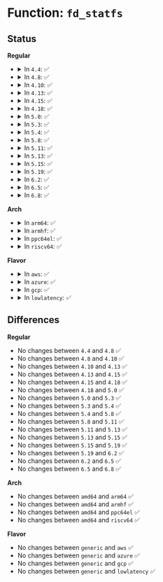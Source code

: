 # Function: <code>fd_statfs</code>

## Status
<b>Regular</b>
<ul>
<li>
<details>
<summary>In <code>4.4</code>: ✅</summary>

```c
int fd_statfs(int fd, struct kstatfs *st);
```

**Collision:** Unique Global

**Inline:** No

**Transformation:** False

**Instances:**

```
In fs/statfs.c (ffffffff81241c70)
Location: fs/statfs.c:95
Inline: False
Direct callers:
  - fs/statfs.c:SYSC_fstatfs
  - fs/statfs.c:SYSC_fstatfs64
  - fs/compat.c:C_SYSC_fstatfs
  - fs/compat.c:C_SYSC_fstatfs64
```
**Symbols:**

```
ffffffff81241c70-ffffffff81241cc8: fd_statfs (STB_GLOBAL)
```
</details>
</li>
<li>
<details>
<summary>In <code>4.8</code>: ✅</summary>

```c
int fd_statfs(int fd, struct kstatfs *st);
```

**Collision:** Unique Global

**Inline:** No

**Transformation:** False

**Instances:**

```
In fs/statfs.c (ffffffff81269fc0)
Location: fs/statfs.c:95
Inline: False
Direct callers:
  - fs/statfs.c:SYSC_fstatfs64
  - fs/statfs.c:SYSC_fstatfs
  - fs/compat.c:C_SYSC_fstatfs64
  - fs/compat.c:C_SYSC_fstatfs
```
**Symbols:**

```
ffffffff81269fc0-ffffffff8126a018: fd_statfs (STB_GLOBAL)
```
</details>
</li>
<li>
<details>
<summary>In <code>4.10</code>: ✅</summary>

```c
int fd_statfs(int fd, struct kstatfs *st);
```

**Collision:** Unique Global

**Inline:** No

**Transformation:** False

**Instances:**

```
In fs/statfs.c (ffffffff8127cf70)
Location: fs/statfs.c:95
Inline: False
Direct callers:
  - fs/statfs.c:SYSC_fstatfs64
  - fs/statfs.c:SYSC_fstatfs
  - fs/compat.c:C_SYSC_fstatfs64
  - fs/compat.c:C_SYSC_fstatfs
```
**Symbols:**

```
ffffffff8127cf70-ffffffff8127cfc8: fd_statfs (STB_GLOBAL)
```
</details>
</li>
<li>
<details>
<summary>In <code>4.13</code>: ✅</summary>

```c
int fd_statfs(int fd, struct kstatfs *st);
```

**Collision:** Unique Global

**Inline:** No

**Transformation:** False

**Instances:**

```
In fs/statfs.c (ffffffff8128a920)
Location: fs/statfs.c:98
Inline: False
Direct callers:
  - fs/statfs.c:C_SYSC_fstatfs64
  - fs/statfs.c:C_SYSC_fstatfs
  - fs/statfs.c:SYSC_fstatfs64
  - fs/statfs.c:SYSC_fstatfs
```
**Symbols:**

```
ffffffff8128a920-ffffffff8128a978: fd_statfs (STB_GLOBAL)
```
</details>
</li>
<li>
<details>
<summary>In <code>4.15</code>: ✅</summary>

```c
int fd_statfs(int fd, struct kstatfs *st);
```

**Collision:** Unique Global

**Inline:** No

**Transformation:** False

**Instances:**

```
In fs/statfs.c (ffffffff812ad640)
Location: fs/statfs.c:99
Inline: False
Direct callers:
  - fs/statfs.c:C_SYSC_fstatfs64
  - fs/statfs.c:C_SYSC_fstatfs
  - fs/statfs.c:SYSC_fstatfs64
  - fs/statfs.c:SYSC_fstatfs
```
**Symbols:**

```
ffffffff812ad640-ffffffff812ad698: fd_statfs (STB_GLOBAL)
```
</details>
</li>
<li>
<details>
<summary>In <code>4.18</code>: ✅</summary>

```c
int fd_statfs(int fd, struct kstatfs *st);
```

**Collision:** Unique Global

**Inline:** No

**Transformation:** False

**Instances:**

```
In fs/statfs.c (ffffffff812d5380)
Location: fs/statfs.c:99
Inline: False
Direct callers:
  - fs/statfs.c:__do_compat_sys_fstatfs64
  - fs/statfs.c:__do_compat_sys_fstatfs
  - fs/statfs.c:__do_sys_fstatfs64
  - fs/statfs.c:__do_sys_fstatfs
```
**Symbols:**

```
ffffffff812d5380-ffffffff812d53e3: fd_statfs (STB_GLOBAL)
```
</details>
</li>
<li>
<details>
<summary>In <code>5.0</code>: ✅</summary>

```c
int fd_statfs(int fd, struct kstatfs *st);
```

**Collision:** Unique Global

**Inline:** No

**Transformation:** False

**Instances:**

```
In fs/statfs.c (ffffffff812ea6a0)
Location: fs/statfs.c:99
Inline: False
Direct callers:
  - fs/statfs.c:kcompat_sys_fstatfs64
  - fs/statfs.c:__do_compat_sys_fstatfs
  - fs/statfs.c:__do_sys_fstatfs64
  - fs/statfs.c:__do_sys_fstatfs
```
**Symbols:**

```
ffffffff812ea6a0-ffffffff812ea703: fd_statfs (STB_GLOBAL)
```
</details>
</li>
<li>
<details>
<summary>In <code>5.3</code>: ✅</summary>

```c
int fd_statfs(int fd, struct kstatfs *st);
```

**Collision:** Unique Global

**Inline:** No

**Transformation:** False

**Instances:**

```
In fs/statfs.c (ffffffff81309110)
Location: fs/statfs.c:113
Inline: False
Direct callers:
  - fs/statfs.c:kcompat_sys_fstatfs64
  - fs/statfs.c:__do_compat_sys_fstatfs
  - fs/statfs.c:__do_sys_fstatfs64
  - fs/statfs.c:__do_sys_fstatfs
```
**Symbols:**

```
ffffffff81309110-ffffffff81309172: fd_statfs (STB_GLOBAL)
```
</details>
</li>
<li>
<details>
<summary>In <code>5.4</code>: ✅</summary>

```c
int fd_statfs(int fd, struct kstatfs *st);
```

**Collision:** Unique Global

**Inline:** No

**Transformation:** False

**Instances:**

```
In fs/statfs.c (ffffffff8131c180)
Location: fs/statfs.c:113
Inline: False
Direct callers:
  - fs/statfs.c:kcompat_sys_fstatfs64
  - fs/statfs.c:__do_compat_sys_fstatfs
  - fs/statfs.c:__do_sys_fstatfs64
  - fs/statfs.c:__do_sys_fstatfs
```
**Symbols:**

```
ffffffff8131c180-ffffffff8131c1e2: fd_statfs (STB_GLOBAL)
```
</details>
</li>
<li>
<details>
<summary>In <code>5.8</code>: ✅</summary>

```c
int fd_statfs(int fd, struct kstatfs *st);
```

**Collision:** Unique Global

**Inline:** No

**Transformation:** False

**Instances:**

```
In fs/statfs.c (ffffffff81355e90)
Location: fs/statfs.c:113
Inline: False
Direct callers:
  - fs/statfs.c:kcompat_sys_fstatfs64
  - fs/statfs.c:__do_compat_sys_fstatfs
  - fs/statfs.c:__do_sys_fstatfs64
  - fs/statfs.c:__do_sys_fstatfs
```
**Symbols:**

```
ffffffff81355e90-ffffffff81355f05: fd_statfs (STB_GLOBAL)
```
</details>
</li>
<li>
<details>
<summary>In <code>5.11</code>: ✅</summary>

```c
int fd_statfs(int fd, struct kstatfs *st);
```

**Collision:** Unique Global

**Inline:** No

**Transformation:** False

**Instances:**

```
In fs/statfs.c (ffffffff813627d0)
Location: fs/statfs.c:115
Inline: False
Direct callers:
  - fs/statfs.c:kcompat_sys_fstatfs64
  - fs/statfs.c:__do_compat_sys_fstatfs
  - fs/statfs.c:__do_sys_fstatfs64
  - fs/statfs.c:__do_sys_fstatfs
```
**Symbols:**

```
ffffffff813627d0-ffffffff81362845: fd_statfs (STB_GLOBAL)
```
</details>
</li>
<li>
<details>
<summary>In <code>5.13</code>: ✅</summary>

```c
int fd_statfs(int fd, struct kstatfs *st);
```

**Collision:** Unique Global

**Inline:** No

**Transformation:** False

**Instances:**

```
In fs/statfs.c (ffffffff81369270)
Location: fs/statfs.c:115
Inline: False
Direct callers:
  - fs/statfs.c:kcompat_sys_fstatfs64
  - fs/statfs.c:__do_compat_sys_fstatfs
  - fs/statfs.c:__do_sys_fstatfs64
  - fs/statfs.c:__do_sys_fstatfs
```
**Symbols:**

```
ffffffff81369270-ffffffff813692e5: fd_statfs (STB_GLOBAL)
```
</details>
</li>
<li>
<details>
<summary>In <code>5.15</code>: ✅</summary>

```c
int fd_statfs(int fd, struct kstatfs *st);
```

**Collision:** Unique Global

**Inline:** No

**Transformation:** False

**Instances:**

```
In fs/statfs.c (ffffffff813b7f70)
Location: fs/statfs.c:115
Inline: False
Direct callers:
  - fs/statfs.c:kcompat_sys_fstatfs64
  - fs/statfs.c:__do_compat_sys_fstatfs
  - fs/statfs.c:__do_sys_fstatfs64
  - fs/statfs.c:__do_sys_fstatfs
```
**Symbols:**

```
ffffffff813b7f70-ffffffff813b7fe5: fd_statfs (STB_GLOBAL)
```
</details>
</li>
<li>
<details>
<summary>In <code>5.19</code>: ✅</summary>

```c
int fd_statfs(int fd, struct kstatfs *st);
```

**Collision:** Unique Global

**Inline:** No

**Transformation:** False

**Instances:**

```
In fs/statfs.c (ffffffff8143d7b0)
Location: fs/statfs.c:115
Inline: False
Direct callers:
  - fs/statfs.c:kcompat_sys_fstatfs64
  - fs/statfs.c:__do_compat_sys_fstatfs
  - fs/statfs.c:__do_sys_fstatfs64
  - fs/statfs.c:__do_sys_fstatfs
```
**Symbols:**

```
ffffffff8143d7b0-ffffffff8143d839: fd_statfs (STB_GLOBAL)
```
</details>
</li>
<li>
<details>
<summary>In <code>6.2</code>: ✅</summary>

```c
int fd_statfs(int fd, struct kstatfs *st);
```

**Collision:** Unique Global

**Inline:** No

**Transformation:** False

**Instances:**

```
In fs/statfs.c (ffffffff814cc080)
Location: fs/statfs.c:115
Inline: False
Direct callers:
  - fs/statfs.c:kcompat_sys_fstatfs64
  - fs/statfs.c:__do_compat_sys_fstatfs
  - fs/statfs.c:__do_sys_fstatfs64
  - fs/statfs.c:__do_sys_fstatfs
```
**Symbols:**

```
ffffffff814cc080-ffffffff814cc109: fd_statfs (STB_GLOBAL)
```
</details>
</li>
<li>
<details>
<summary>In <code>6.5</code>: ✅</summary>

```c
int fd_statfs(int fd, struct kstatfs *st);
```

**Collision:** Unique Global

**Inline:** No

**Transformation:** False

**Instances:**

```
In fs/statfs.c (ffffffff815022c0)
Location: fs/statfs.c:115
Inline: False
Direct callers:
  - fs/statfs.c:kcompat_sys_fstatfs64
  - fs/statfs.c:__do_compat_sys_fstatfs
  - fs/statfs.c:__do_sys_fstatfs64
  - fs/statfs.c:__do_sys_fstatfs
```
**Symbols:**

```
ffffffff815022c0-ffffffff8150234f: fd_statfs (STB_GLOBAL)
```
</details>
</li>
<li>
<details>
<summary>In <code>6.8</code>: ✅</summary>

```c
int fd_statfs(int fd, struct kstatfs *st);
```

**Collision:** Unique Global

**Inline:** No

**Transformation:** False

**Instances:**

```
In fs/statfs.c (ffffffff81536f10)
Location: fs/statfs.c:115
Inline: False
Direct callers:
  - fs/statfs.c:kcompat_sys_fstatfs64
  - fs/statfs.c:__do_compat_sys_fstatfs
  - fs/statfs.c:__do_sys_fstatfs64
  - fs/statfs.c:__do_sys_fstatfs
```
**Symbols:**

```
ffffffff81536f10-ffffffff81536f9f: fd_statfs (STB_GLOBAL)
```
</details>
</li>
</ul>
<b>Arch</b>
<ul>
<li>
<details>
<summary>In <code>arm64</code>: ✅</summary>

```c
int fd_statfs(int fd, struct kstatfs *st);
```

**Collision:** Unique Global

**Inline:** No

**Transformation:** False

**Instances:**

```
In fs/statfs.c (ffff8000103d3b10)
Location: fs/statfs.c:113
Inline: False
Direct callers:
  - fs/statfs.c:kcompat_sys_fstatfs64
  - fs/statfs.c:__do_compat_sys_fstatfs
  - fs/statfs.c:__do_sys_fstatfs64
  - fs/statfs.c:__do_sys_fstatfs
```
**Symbols:**

```
ffff8000103d3b10-ffff8000103d3b90: fd_statfs (STB_GLOBAL)
```
</details>
</li>
<li>
<details>
<summary>In <code>armhf</code>: ✅</summary>

```c
int fd_statfs(int fd, struct kstatfs *st);
```

**Collision:** Unique Global

**Inline:** No

**Transformation:** False

**Instances:**

```
In fs/statfs.c (c05ade98)
Location: fs/statfs.c:113
Inline: False
Direct callers:
  - fs/statfs.c:__se_sys_fstatfs64
  - fs/statfs.c:__se_sys_fstatfs
```
**Symbols:**

```
c05ade98-c05adef8: fd_statfs (STB_GLOBAL)
```
</details>
</li>
<li>
<details>
<summary>In <code>ppc64el</code>: ✅</summary>

```c
int fd_statfs(int fd, struct kstatfs *st);
```

**Collision:** Unique Global

**Inline:** No

**Transformation:** False

**Instances:**

```
In fs/statfs.c (c0000000004d6570)
Location: fs/statfs.c:113
Inline: False
Direct callers:
  - fs/statfs.c:kcompat_sys_fstatfs64
  - fs/statfs.c:__do_compat_sys_fstatfs
  - fs/statfs.c:__do_sys_fstatfs64
  - fs/statfs.c:__do_sys_fstatfs
```
**Symbols:**

```
c0000000004d6570-c0000000004d6628: fd_statfs (STB_GLOBAL)
```
</details>
</li>
<li>
<details>
<summary>In <code>riscv64</code>: ✅</summary>

```c
int fd_statfs(int fd, struct kstatfs *st);
```

**Collision:** Unique Global

**Inline:** No

**Transformation:** False

**Instances:**

```
In fs/statfs.c (ffffffe00028e374)
Location: fs/statfs.c:113
Inline: False
Direct callers:
  - fs/statfs.c:__do_sys_fstatfs64
  - fs/statfs.c:__do_sys_fstatfs
```
**Symbols:**

```
ffffffe00028e374-ffffffe00028e3e8: fd_statfs (STB_GLOBAL)
```
</details>
</li>
</ul>
<b>Flavor</b>
<ul>
<li>
<details>
<summary>In <code>aws</code>: ✅</summary>

```c
int fd_statfs(int fd, struct kstatfs *st);
```

**Collision:** Unique Global

**Inline:** No

**Transformation:** False

**Instances:**

```
In fs/statfs.c (ffffffff81314760)
Location: fs/statfs.c:113
Inline: False
Direct callers:
  - fs/statfs.c:kcompat_sys_fstatfs64
  - fs/statfs.c:__do_compat_sys_fstatfs
  - fs/statfs.c:__do_sys_fstatfs64
  - fs/statfs.c:__do_sys_fstatfs
```
**Symbols:**

```
ffffffff81314760-ffffffff813147c2: fd_statfs (STB_GLOBAL)
```
</details>
</li>
<li>
<details>
<summary>In <code>azure</code>: ✅</summary>

```c
int fd_statfs(int fd, struct kstatfs *st);
```

**Collision:** Unique Global

**Inline:** No

**Transformation:** False

**Instances:**

```
In fs/statfs.c (ffffffff81305370)
Location: fs/statfs.c:113
Inline: False
Direct callers:
  - fs/statfs.c:kcompat_sys_fstatfs64
  - fs/statfs.c:__do_compat_sys_fstatfs
  - fs/statfs.c:__do_sys_fstatfs64
  - fs/statfs.c:__do_sys_fstatfs
```
**Symbols:**

```
ffffffff81305370-ffffffff813053d2: fd_statfs (STB_GLOBAL)
```
</details>
</li>
<li>
<details>
<summary>In <code>gcp</code>: ✅</summary>

```c
int fd_statfs(int fd, struct kstatfs *st);
```

**Collision:** Unique Global

**Inline:** No

**Transformation:** False

**Instances:**

```
In fs/statfs.c (ffffffff81312550)
Location: fs/statfs.c:113
Inline: False
Direct callers:
  - fs/statfs.c:kcompat_sys_fstatfs64
  - fs/statfs.c:__do_compat_sys_fstatfs
  - fs/statfs.c:__do_sys_fstatfs64
  - fs/statfs.c:__do_sys_fstatfs
```
**Symbols:**

```
ffffffff81312550-ffffffff813125b2: fd_statfs (STB_GLOBAL)
```
</details>
</li>
<li>
<details>
<summary>In <code>lowlatency</code>: ✅</summary>

```c
int fd_statfs(int fd, struct kstatfs *st);
```

**Collision:** Unique Global

**Inline:** No

**Transformation:** False

**Instances:**

```
In fs/statfs.c (ffffffff81323d90)
Location: fs/statfs.c:113
Inline: False
Direct callers:
  - fs/statfs.c:kcompat_sys_fstatfs64
  - fs/statfs.c:__do_compat_sys_fstatfs
  - fs/statfs.c:__do_sys_fstatfs64
  - fs/statfs.c:__do_sys_fstatfs
```
**Symbols:**

```
ffffffff81323d90-ffffffff81323df2: fd_statfs (STB_GLOBAL)
```
</details>
</li>
</ul>

## Differences
<b>Regular</b>
<ul>
<li>
No changes between <code>4.4</code> and <code>4.8</code> ✅
</li>
<li>
No changes between <code>4.8</code> and <code>4.10</code> ✅
</li>
<li>
No changes between <code>4.10</code> and <code>4.13</code> ✅
</li>
<li>
No changes between <code>4.13</code> and <code>4.15</code> ✅
</li>
<li>
No changes between <code>4.15</code> and <code>4.18</code> ✅
</li>
<li>
No changes between <code>4.18</code> and <code>5.0</code> ✅
</li>
<li>
No changes between <code>5.0</code> and <code>5.3</code> ✅
</li>
<li>
No changes between <code>5.3</code> and <code>5.4</code> ✅
</li>
<li>
No changes between <code>5.4</code> and <code>5.8</code> ✅
</li>
<li>
No changes between <code>5.8</code> and <code>5.11</code> ✅
</li>
<li>
No changes between <code>5.11</code> and <code>5.13</code> ✅
</li>
<li>
No changes between <code>5.13</code> and <code>5.15</code> ✅
</li>
<li>
No changes between <code>5.15</code> and <code>5.19</code> ✅
</li>
<li>
No changes between <code>5.19</code> and <code>6.2</code> ✅
</li>
<li>
No changes between <code>6.2</code> and <code>6.5</code> ✅
</li>
<li>
No changes between <code>6.5</code> and <code>6.8</code> ✅
</li>
</ul>
<b>Arch</b>
<ul>
<li>
No changes between <code>amd64</code> and <code>arm64</code> ✅
</li>
<li>
No changes between <code>amd64</code> and <code>armhf</code> ✅
</li>
<li>
No changes between <code>amd64</code> and <code>ppc64el</code> ✅
</li>
<li>
No changes between <code>amd64</code> and <code>riscv64</code> ✅
</li>
</ul>
<b>Flavor</b>
<ul>
<li>
No changes between <code>generic</code> and <code>aws</code> ✅
</li>
<li>
No changes between <code>generic</code> and <code>azure</code> ✅
</li>
<li>
No changes between <code>generic</code> and <code>gcp</code> ✅
</li>
<li>
No changes between <code>generic</code> and <code>lowlatency</code> ✅
</li>
</ul>
